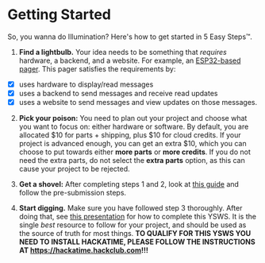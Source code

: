 # Getting Started

So, you wanna do Illumination? Here's how to get started in 5 Easy Steps™.

1. **Find a lightbulb.** Your idea needs to be something that *requires* hardware, a backend, and a website. For example, an [ESP32-based pager](https://github.com/dropalltables/esp32-pager). This pager satisfies the requirements by:
- [x] uses hardware to display/read messages
- [x] uses a backend to send messages and receive read updates
- [x] uses a website to send messages and view updates on those messages.

2. **Pick your poison:** You need to plan out your project and choose what you want to focus on: either hardware or software. By default, you are allocated $10 for parts + shipping, plus $10 for cloud credits. If your project is advanced enough, you can get an extra $10, which you can choose to put towards either **more parts** or **more credits**. If you do not need the extra parts, do not select the **extra parts** option, as this can cause your project to be rejected.

3. **Get a shovel:** After completing steps 1 and 2, look at [this guide](/docs/SUBMIT.md) and follow the pre-submission steps.

4. **Start digging.** Make sure you have followed step 3 thoroughly. After doing that, see [this presentation](https://docs.google.com/presentation/d/e/2PACX-1vTb7lteO1mcMLg6FjuQIOa8-3fBaly3BfqTqTcUgl8XXOedUktOt_cHmkgv8I7L14bs1DHTXLcBea1n/pub) for how to complete this YSWS. It is the single *best* resource to follow for your project, and should be used as the source of truth for most things. **TO QUALIFY FOR THIS YSWS YOU NEED TO INSTALL HACKATIME, PLEASE FOLLOW THE INSTRUCTIONS AT https://hackatime.hackclub.com!!!**
